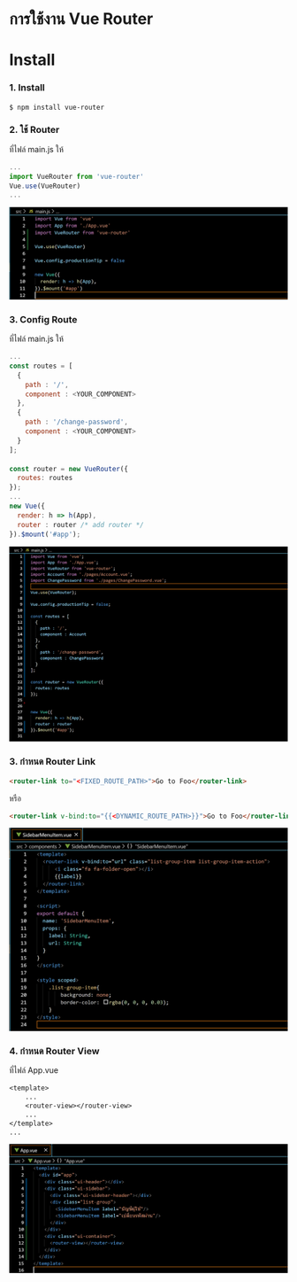 # การใช้งาน Vue Router

# Install

### 1. Install
```sh
$ npm install vue-router  
```

### 2. ใช้ Router

ที่ไฟล์ main.js ให้ 
```js
...
import VueRouter from 'vue-router'
Vue.use(VueRouter)
...
```
  
![](vue_router_1.png)

### 3. Config Route

ที่ไฟล์ main.js ให้ 
```js
...
const routes = [
  {
    path : '/', 
    component : <YOUR_COMPONENT>
  },
  {
    path : '/change-password', 
    component : <YOUR_COMPONENT>
  }
];

const router = new VueRouter({
  routes: routes
});
...
new Vue({
  render: h => h(App),
  router : router /* add router */
}).$mount('#app');
```

![](vue_router_2.png)

### 3. กำหนด Router Link

```html
<router-link to="<FIXED_ROUTE_PATH>">Go to Foo</router-link>
```
หรือ 
```html
<router-link v-bind:to="{{<DYNAMIC_ROUTE_PATH>}}">Go to Foo</router-link>
```

![](vue_router_4.png)

### 4. กำหนด Router View 

ที่ไฟล์ App.vue 
```vue
<template>
    ...
    <router-view></router-view> 
    ...
</template>
...
```
![](vue_router_3.png)
